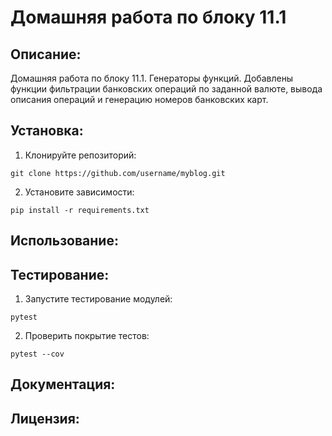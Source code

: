 # Домашняя работа по блоку 11.1

## Описание:

Домашняя работа по блоку 11.1. Генераторы функций. Добавлены функции фильтрации банковских операций по заданной валюте, 
вывода описания операций и генерацию номеров банковских карт.
 

## Установка:

1. Клонируйте репозиторий:
```
git clone https://github.com/username/myblog.git
```
2. Установите зависимости:
```
pip install -r requirements.txt
```
## Использование:


## Тестирование:

1. Запустите тестирование модулей:
```
pytest
```
2. Проверить покрытие тестов:
```
pytest --cov
```
## Документация:



## Лицензия:

